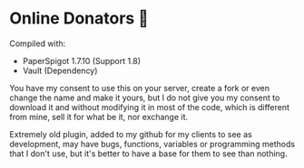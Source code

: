 # Online Donators 💎

Compiled with:
 - PaperSpigot 1.7.10 (Support 1.8)
 - Vault (Dependency)
 
 You have my consent to use this on your server, create a fork or even change the name and make it yours, but I do not give you my consent to download it and without modifying it in most of the code, which is different from mine, sell it for what be it, nor exchange it.


Extremely old plugin, added to my github for my clients to see as development, may have bugs, functions, variables or programming methods that I don't use, but it's better to have a base for them to see than nothing.
